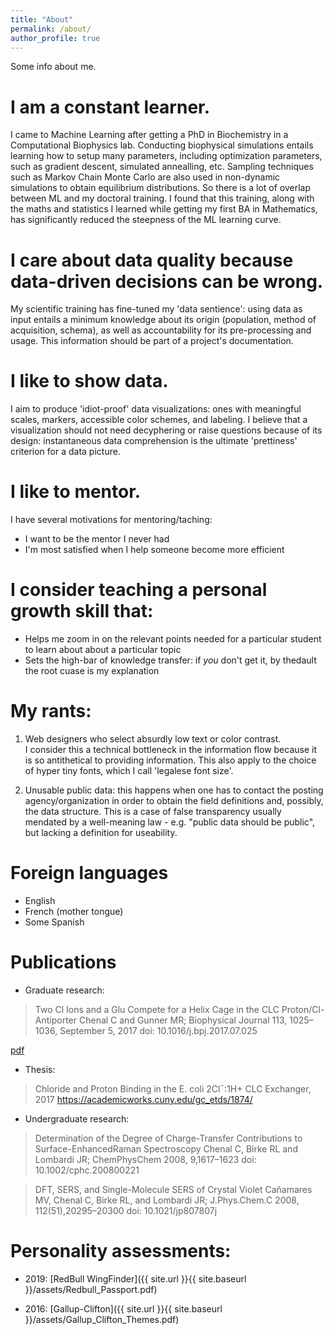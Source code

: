 ```yaml
---
title: "About"
permalink: /about/
author_profile: true
---
```

Some info about me.


# I am a constant learner.
I came to Machine Learning after getting a PhD in Biochemistry in a Computational Biophysics lab. Conducting biophysical simulations entails learning how to setup many parameters, including optimization parameters, such as gradient descent, simulated annealling, etc. Sampling techniques such as Markov Chain Monte Carlo are also used in non-dynamic simulations to obtain equilibrium distributions.
So there is a lot of overlap between ML and my doctoral training. I found that this training, along with the maths and statistics I learned while getting my first BA in Mathematics, has significantly reduced the steepness of the ML learning curve.

# I care about data quality because data-driven decisions can be wrong. 
My scientific training has fine-tuned my 'data sentience': using data as input entails a minimum knowledge about its origin (population, method of acquisition, schema), as well as accountability for its pre-processing and usage. This information should be part of a project's documentation.

# I like to show data.
I aim to produce 'idiot-proof' data visualizations: ones with meaningful scales, markers, accessible color schemes, and labeling. I believe that a visualization should not need decyphering or raise questions because of its design: instantaneous data comprehension is the ultimate 'prettiness' criterion for a data picture.

# I like to mentor.
I have several motivations for mentoring/taching: 
- I want to be the mentor I never had
- I'm most satisfied when I help someone become more efficient

# I consider teaching a personal growth skill that:
- Helps me zoom in on the relevant points needed for a particular student to learn about about a particular topic
- Sets the high-bar of knowledge transfer: if *you* don't get it, by thedault the root cuase is my explanation

# My rants:
1. Web designers who select absurdly low text or color contrast.  
I consider this a technical bottleneck in the information flow because it is so antithetical to providing information. This also apply to the choice of hyper tiny fonts, which I call 'legalese font size'.

2. Unusable public data: this happens when one has to contact the posting agency/organization in order to obtain the field definitions and, possibly, the data structure. This is a case of false transparency usually mendated by a well-meaning law - e.g. "public data should be public", but lacking a definition for useability.


# Foreign languages
* English
* French (mother tongue)
* Some Spanish


# Publications

* Graduate research:
>Two Cl Ions and a Glu Compete for a Helix Cage in the CLC Proton/Cl- Antiporter
Chenal C and Gunner MR; Biophysical Journal 113, 1025–1036, September 5, 2017
doi: 10.1016/j.bpj.2017.07.025

[pdf](https://www.cell.com/biophysj/pdf/S0006-3495(17)30850-0.pdf)

* Thesis:
>Chloride and Proton Binding in the E. coli 2Cl¯:1H+ CLC Exchanger, 2017
https://academicworks.cuny.edu/gc_etds/1874/

* Undergraduate research:

>Determination of the Degree of Charge-Transfer Contributions to Surface-EnhancedRaman Spectroscopy
Chenal C, Birke RL and Lombardi JR; ChemPhysChem 2008, 9,1617–1623
doi: 10.1002/cphc.200800221

>DFT, SERS, and Single-Molecule SERS of Crystal Violet
Cañamares MV, Chenal C, Birke RL, and Lombardi JR; J.Phys.Chem.C 2008, 112(51),20295–20300
doi: 10.1021/jp807807j


# Personality assessments:

* 2019:
[RedBull WingFinder]({{ site.url }}{{ site.baseurl }}/assets/Redbull_Passport.pdf)

* 2016:
[Gallup-Clifton]({{ site.url }}{{ site.baseurl }}/assets/Gallup_Clifton_Themes.pdf)

